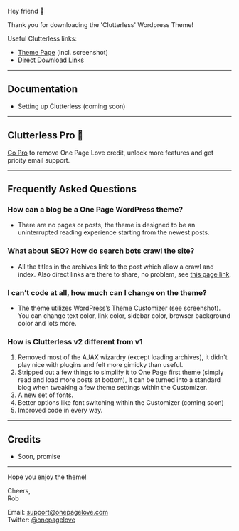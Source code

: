 Hey friend 👋

Thank you for downloading the 'Clutterless' Wordpress Theme!

Useful Clutterless links:
- [Theme Page](https://onepagelove.com/clutterless) (incl. screenshot)
- [Direct Download Links](#)

---

## Documentation
- Setting up Clutterless (coming soon)

--- 

## Clutterless Pro 🎉

[Go Pro](https://onepagelove.com/clutterless) to remove One Page Love credit, unlock more features and get prioity email support.

---

## Frequently Asked Questions

### How can a blog be a One Page WordPress theme?
- There are no pages or posts, the theme is designed to be an uninterrupted reading experience starting from the newest posts. 

### What about SEO? How do search bots crawl the site?
- All the titles in the archives link to the post which allow a crawl and index. Also direct links are there to share, no problem, see [this page link]().

### I can’t code at all, how much can I change on the theme?
- The theme utilizes WordPress’s Theme Customizer (see screenshot). You can change text color, link color, sidebar color, browser background color and lots more.

### How is Clutterless v2 different from v1
1. Removed most of the AJAX wizardry (except loading archives), it didn't play nice with plugins and felt more gimicky than useful. 
2. Stripped out a few things to simplify it to One Page first theme (simply read and load more posts at bottom), it can be turned into a standard blog when tweaking a few theme settings within the Customizer.
3. A new set of fonts.
4. Better options like font switching within the Customizer (coming soon)
5. Improved code in every way.

---

## Credits
- Soon, promise

---

Hope you enjoy the theme!

Cheers,<br />
Rob 

Email: support@onepagelove.com<br />
Twitter: [@onepagelove](https://twitter.com/onepagelove)